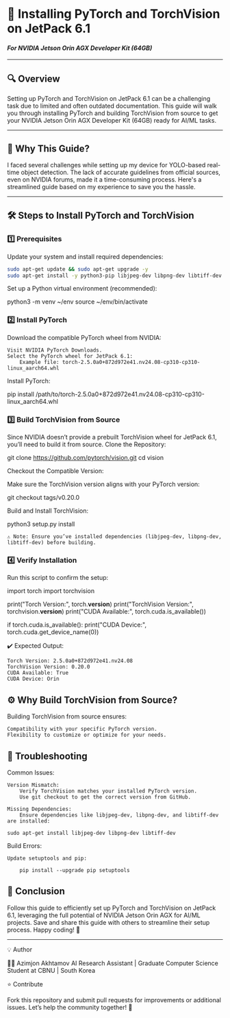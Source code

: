 # 🚀 Installing PyTorch and TorchVision on JetPack 6.1  
#### *For NVIDIA Jetson Orin AGX Developer Kit (64GB)*  

---

## 🔍 Overview

Setting up PyTorch and TorchVision on JetPack 6.1 can be a challenging task due to limited and often outdated documentation. This guide will walk you through installing PyTorch and building TorchVision from source to get your NVIDIA Jetson Orin AGX Developer Kit (64GB) ready for AI/ML tasks.

---

## 🤔 Why This Guide?

I faced several challenges while setting up my device for YOLO-based real-time object detection. The lack of accurate guidelines from official sources, even on NVIDIA forums, made it a time-consuming process. Here's a streamlined guide based on my experience to save you the hassle.

---

## 🛠 Steps to Install PyTorch and TorchVision

### 1️⃣ Prerequisites
Update your system and install required dependencies:
```bash
sudo apt-get update && sudo apt-get upgrade -y
sudo apt-get install -y python3-pip libjpeg-dev libpng-dev libtiff-dev
```
Set up a Python virtual environment (recommended):

python3 -m venv ~/env
source ~/env/bin/activate

### 2️⃣ Install PyTorch

Download the compatible PyTorch wheel from NVIDIA:

    Visit NVIDIA PyTorch Downloads.
    Select the PyTorch wheel for JetPack 6.1:
        Example file: torch-2.5.0a0+872d972e41.nv24.08-cp310-cp310-linux_aarch64.whl

Install PyTorch:

pip install /path/to/torch-2.5.0a0+872d972e41.nv24.08-cp310-cp310-linux_aarch64.whl

### 3️⃣ Build TorchVision from Source

Since NVIDIA doesn’t provide a prebuilt TorchVision wheel for JetPack 6.1, you’ll need to build it from source.
Clone the Repository:

git clone https://github.com/pytorch/vision.git
cd vision

Checkout the Compatible Version:

Make sure the TorchVision version aligns with your PyTorch version:

git checkout tags/v0.20.0

Build and Install TorchVision:

python3 setup.py install

    ⚠️ Note: Ensure you’ve installed dependencies (libjpeg-dev, libpng-dev, libtiff-dev) before building.

### 4️⃣ Verify Installation

Run this script to confirm the setup:

import torch
import torchvision

print("Torch Version:", torch.__version__)
print("TorchVision Version:", torchvision.__version__)
print("CUDA Available:", torch.cuda.is_available())

if torch.cuda.is_available():
    print("CUDA Device:", torch.cuda.get_device_name(0))

✔️ Expected Output:

    Torch Version: 2.5.0a0+872d972e41.nv24.08
    TorchVision Version: 0.20.0
    CUDA Available: True
    CUDA Device: Orin

## ⚙️ Why Build TorchVision from Source?

Building TorchVision from source ensures:

    Compatibility with your specific PyTorch version.
    Flexibility to customize or optimize for your needs.

## 🐛 Troubleshooting
Common Issues:

    Version Mismatch:
        Verify TorchVision matches your installed PyTorch version.
        Use git checkout to get the correct version from GitHub.

    Missing Dependencies:
        Ensure dependencies like libjpeg-dev, libpng-dev, and libtiff-dev are installed:

    sudo apt-get install libjpeg-dev libpng-dev libtiff-dev

Build Errors:

    Update setuptools and pip:

        pip install --upgrade pip setuptools

## 🎉 Conclusion

Follow this guide to efficiently set up PyTorch and TorchVision on JetPack 6.1, leveraging the full potential of NVIDIA Jetson Orin AGX for AI/ML projects. Save and share this guide with others to streamline their setup process. Happy coding! 🚀

-------------------
💡 Author

👨‍💻 Azimjon Akhtamov
AI Research Assistant | Graduate Computer Science Student at CBNU | South Korea



⭐ Contribute

Fork this repository and submit pull requests for improvements or additional issues. Let’s help the community together! 💪
